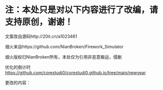 # 注：本处只是对以下内容进行了改编，请支持原创，谢谢！

文案改自源码http://20it.cn/a1023461

烟火来自https://github.com/NianBroken/Firework_Simulator

烟火版权归NianBroken所有，本处仅为引用非恶意搬运，侵删

优化的倒计时 <https://github.com/corestudi0/corestudi0.github.io/tree/main/newyear> 

更改的内容：
